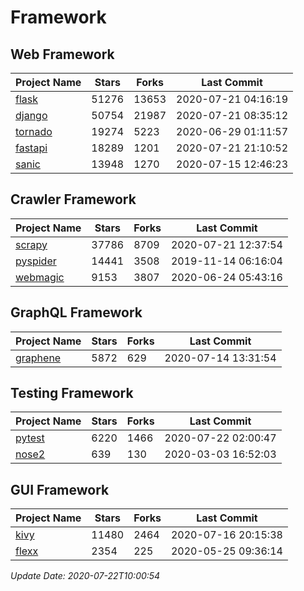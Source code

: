 # Framework

## Web Framework

| Project Name | Stars | Forks | Last Commit |
| ------------ | ----- | ----- | ----------- |
| [flask](https://github.com/pallets/flask) | 51276 | 13653 | 2020-07-21 04:16:19 |
| [django](https://github.com/django/django) | 50754 | 21987 | 2020-07-21 08:35:12 |
| [tornado](https://github.com/tornadoweb/tornado) | 19274 | 5223 | 2020-06-29 01:11:57 |
| [fastapi](https://github.com/tiangolo/fastapi) | 18289 | 1201 | 2020-07-21 21:10:52 |
| [sanic](https://github.com/huge-success/sanic) | 13948 | 1270 | 2020-07-15 12:46:23 |

## Crawler Framework

| Project Name | Stars | Forks | Last Commit |
| ------------ | ----- | ----- | ----------- |
| [scrapy](https://github.com/scrapy/scrapy) | 37786 | 8709 | 2020-07-21 12:37:54 |
| [pyspider](https://github.com/binux/pyspider) | 14441 | 3508 | 2019-11-14 06:16:04 |
| [webmagic](https://github.com/code4craft/webmagic) | 9153 | 3807 | 2020-06-24 05:43:16 |

## GraphQL Framework

| Project Name | Stars | Forks | Last Commit |
| ------------ | ----- | ----- | ----------- |
| [graphene](https://github.com/graphql-python/graphene) | 5872 | 629 | 2020-07-14 13:31:54 |

## Testing Framework

| Project Name | Stars | Forks | Last Commit |
| ------------ | ----- | ----- | ----------- |
| [pytest](https://github.com/pytest-dev/pytest) | 6220 | 1466 | 2020-07-22 02:00:47 |
| [nose2](https://github.com/nose-devs/nose2) | 639 | 130 | 2020-03-03 16:52:03 |

## GUI Framework

| Project Name | Stars | Forks | Last Commit |
| ------------ | ----- | ----- | ----------- |
| [kivy](https://github.com/kivy/kivy) | 11480 | 2464 | 2020-07-16 20:15:38 |
| [flexx](https://github.com/flexxui/flexx) | 2354 | 225 | 2020-05-25 09:36:14 |

*Update Date: 2020-07-22T10:00:54*
